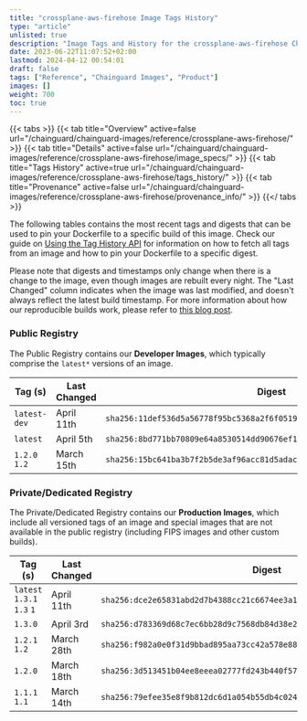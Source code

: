 ```yaml
---
title: "crossplane-aws-firehose Image Tags History"
type: "article"
unlisted: true
description: "Image Tags and History for the crossplane-aws-firehose Chainguard Image"
date: 2023-06-22T11:07:52+02:00
lastmod: 2024-04-12 00:54:01
draft: false
tags: ["Reference", "Chainguard Images", "Product"]
images: []
weight: 700
toc: true
---
```


{{< tabs >}}
{{< tab title="Overview" active=false url="/chainguard/chainguard-images/reference/crossplane-aws-firehose/" >}}
{{< tab title="Details" active=false url="/chainguard/chainguard-images/reference/crossplane-aws-firehose/image_specs/" >}}
{{< tab title="Tags History" active=true url="/chainguard/chainguard-images/reference/crossplane-aws-firehose/tags_history/" >}}
{{< tab title="Provenance" active=false url="/chainguard/chainguard-images/reference/crossplane-aws-firehose/provenance_info/" >}}
{{</ tabs >}}

The following tables contains the most recent tags and digests that can be used to pin your Dockerfile to a specific build of this image. Check our guide on [Using the Tag History API](/chainguard/chainguard-images/using-the-tag-history-api/) for information on how to fetch all tags from an image and how to pin your Dockerfile to a specific digest.

Please note that digests and timestamps only change when there is a change to the image, even though images are rebuilt every night. The "Last Changed" column indicates when the image was last modified, and doesn't always reflect the latest build timestamp. For more information about how our reproducible builds work, please refer to [this blog post](https://www.chainguard.dev/unchained/reproducing-chainguards-reproducible-image-builds).

### Public Registry
The Public Registry contains our **Developer Images**, which typically comprise the `latest*` versions of an image.

| Tag (s)        | Last Changed | Digest                                                                    |
|----------------|--------------|---------------------------------------------------------------------------|
|  `latest-dev`  | April 11th   | `sha256:11def536d5a56778f95bc5368a2f6f05195a676cfa564fa925cbe3dab963da15` |
|  `latest`      | April 5th    | `sha256:8bd771bb70809e64a8530514dd90676ef103d3fd2d0872af8f350554f6de86b9` |
|  `1.2.0` `1.2` | March 15th   | `sha256:15bc641ba3b7f2b5de3af96acc81d5adacf4701bc627cc9ad0a50b2cf6b14cc2` |


### Private/Dedicated Registry
The Private/Dedicated Registry contains our **Production Images**, which include all versioned tags of an image and special images that are not available in the public registry (including FIPS images and other custom builds).

| Tag (s)                     | Last Changed | Digest                                                                    |
|-----------------------------|--------------|---------------------------------------------------------------------------|
|  `latest` `1.3.1` `1.3` `1` | April 11th   | `sha256:dce2e65831abd2d7b4388cc21c6674ee3a12ba6f2ac9797d108ce956d3ff989f` |
|  `1.3.0`                    | April 3rd    | `sha256:d783369d68c7ec6bb28d9c7568db84d38e269b922cfe6d84aebe0c708a4e54ba` |
|  `1.2.1` `1.2`              | March 28th   | `sha256:f982a0e0f31d9bbad895aa73cc42a578e8870ec232633c838087db40d7a380dc` |
|  `1.2.0`                    | March 18th   | `sha256:3d513451b04ee8eeea02777fd243b440f57b54730b17e80988dad51348081663` |
|  `1.1.1` `1.1`              | March 14th   | `sha256:79efee35e8f9b812dc6d1a054b55db4c0243cb9c27b60f345d9c72525827730a` |

